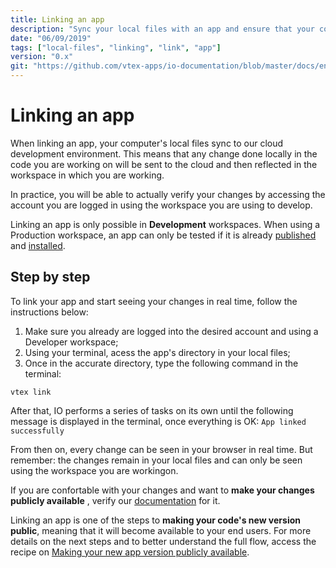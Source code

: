 ```yaml
---
title: Linking an app
description: "Sync your local files with an app and ensure that your code changes are reflected in real time in your workspace."
date: "06/09/2019"
tags: ["local-files", "linking", "link", "app"]
version: "0.x"
git: "https://github.com/vtex-apps/io-documentation/blob/master/docs/en/Recipes/store/linking-an-app.md"
---
```


# Linking an app

When linking an app, your computer's local files sync to our cloud development environment. This means that any change done locally in the code you are working on will be sent to the cloud and then reflected in the workspace in which you are working.

In practice, you will be able to actually verify your changes by accessing the account you are logged in using the workspace you are using to develop.

<div class="alert alert-warning">
Linking an app is only possible in <b>Development</b> workspaces. When using a Production workspace, an app can only be tested if it is already <a href="https://vtex.io/docs/recipes/development/publishing-an-app">published</a> and <a href="https://vtex.io/docs/recipes/development/installing-an-app">installed</a>. 
</div>

## Step by step

To link your app and start seeing your changes in real time, follow the instructions below:

1. Make sure you already are logged into the desired account and using a Developer workspace;
2. Using your terminal, acess the app's directory in your local files;
3. Once in the accurate directory, type the following command in the terminal: 

`vtex link`

After that, IO performs a series of tasks on its own until the following message is displayed in the terminal, once everything is OK: `App linked successfully` 

From then on, every change can be seen in your browser in real time. But remember: the changes remain in your local files and can only be seen using the workspace you are workingon. 

If you are confortable with your changes and want to **make your changes publicly available** , verify our [documentation](https://vtex.io/docs/recipes/development/making-your-new-app-version-publicly-available) for it.


<div class="alert alert-info">
Linking an app is one of the steps to <b>making your code's new version public</b>, meaning that it will become available to your end users. For more details on the next steps and to better understand the full flow, access the recipe on <a href="https://vtex.io/docs/recipes/development/making-your-new-app-version-publicly-available">Making your new app version publicly available</a>.
</div>
